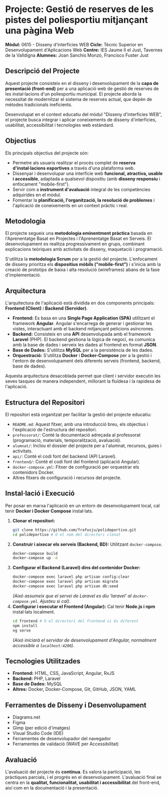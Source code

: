 # Projecte: Gestió de reserves de les pistes del poliesportiu mitjançant una pàgina Web

**Mòdul:** 0615 - Disseny d'interfícies WEB
**Cicle:** Tècnic Superior en Desenvolupament d'Aplicacions Web
**Centre:** IES Jaume II el Just, Tavernes de la Valldigna
**Alumnes:** Joan Sanchis Monzó, Francisco Fuster Just

## Descripció del Projecte

Aquest projecte consisteix en el disseny i desenvolupament de la **capa de presentació (front-end)** per a una aplicació web de gestió de reserves de les instal·lacions d'un poliesportiu municipal. El projecte aborda la necessitat de modernitzar el sistema de reserves actual, que depèn de mètodes tradicionals ineficients.

Desenvolupat en el context educatiu del mòdul "Disseny d'interfícies WEB", el projecte busca integrar i aplicar coneixements de disseny d'interfícies, usabilitat, accessibilitat i tecnologies web estàndard.

## Objectius

Els principals objectius del projecte són:

*   Permetre als usuaris realitzar el procés complet de **reserva d'instal·lacions esportives** a través d'una plataforma web.
*   Dissenyar i desenvolupar una interfície web **funcional, atractiva, usable i accessible**, adaptada a qualsevol dispositiu (amb **disseny responsiu** i enfocament "mobile-first").
*   Servir com a **instrument d'avaluació** integral de les competències adquirides en el mòdul.
*   Fomentar la **planificació, l'organització, la resolució de problemes** i l'aplicació de coneixements en un context pràctic i real.

## Metodologia

El projecte segueix una **metodologia eminentment pràctica** basada en l'Aprenentatge Basat en Projectes i l'Aprenentatge Basat en Serveis. El desenvolupament es realitza progressivament en grups, combinant explicacions teòriques amb activitats de disseny, maquetació i programació.

S'utilitza la **metodologia Scrum** per a la gestió del projecte. L'enfocament de disseny prioritza els **dispositius mòbils ("mobile-first")** i s'inicia amb la creació de prototips de baixa i alta resolució (wireframes) abans de la fase d'implementació.

## Arquitectura

L'arquitectura de l'aplicació està dividida en dos components principals: **Frontend (Client)** i **Backend (Servidor)**.

*   **Frontend:** Es basa en una **Single Page Application (SPA)** utilitzant el framework **Angular**. Angular s'encarrega de generar i gestionar les vistes, interactuant amb el backend mitjançant peticions asíncrones.
*   **Backend:** Consisteix en una **API** desenvolupada amb el framework **Laravel** (PHP). El backend gestiona la lògica de negoci, es comunica amb la base de dades i serveix les dades al frontend en format **JSON**.
*   **Base de Dades:** S'utilitza **MySQL** per a la persistència de les dades.
*   **Orquestració:** S'utilitza **Docker** i **Docker-Compose** per a la gestió i l'entorn de desenvolupament dels diferents serveis (frontend, backend, base de dades).

Aquesta arquitectura desacoblada permet que client i servidor executin les seves tasques de manera independent, millorant la fluïdesa i la rapidesa de l'aplicació.

## Estructura del Repositori

El repositori està organitzat per facilitar la gestió del projecte educatiu:

*   `README.md`: Aquest fitxer, amb una introducció breu, els objectius i l'explicació de l'estructura del repositori.
*   `professorat/`: Conté la documentació adreçada al professorat (programació, materials, temporalització, avaluació).
*   `alumnat/`: Inclou el dossier del projecte per a l'alumnat, recursos, guies i activitats.
*   `api/`: Conté el codi font del backend (API Laravel).
*   `frontend/`: Conté el codi font del frontend (aplicació Angular).
*   `docker-compose.yml`: Fitxer de configuració per orquestrar els contenidors Docker.
*   Altres fitxers de configuració i recursos del projecte.

## Instal·lació i Execució

Per posar en marxa l'aplicació en un entorn de desenvolupament local, cal tenir **Docker i Docker Compose** instal·lats.

1.  **Clonar el repositori:**
    ```bash
    git clone https://github.com/frafusju/polideportivo.git
    cd polideportivo # O el nom del directori clonat
    ```
2.  **Construir i aixecar els serveis (Backend, BD):** Utilitzant `docker-compose`.
    ```bash
    docker-compose build
    docker-compose up -d
    ```
3.  **Configurar el Backend (Laravel) dins del contenidor Docker:**
    ```bash
    docker-compose exec laravel php artisan config:clear
    docker-compose exec laravel php artisan migrate
    docker-compose exec laravel php artisan db:seed
    ```
    *(Això assumeix que el servei de Laravel es diu 'laravel' al `docker-compose.yml`. Ajusteu si cal)*.
4.  **Configurar i executar el Frontend (Angular):** Cal tenir **Node.js i npm** instal·lats localment.
    ```bash
    cd frontend # O el directori del frontend si és diferent
    npm install
    ng serve
    ```
    *(Això iniciarà el servidor de desenvolupament d'Angular, normalment accessible a `localhost:4200`)*.

## Tecnologies Utilitzades

*   **Frontend:** HTML, CSS, JavaScript, Angular, RxJS
*   **Backend:** PHP, Laravel
*   **Base de Dades:** MySQL
*   **Altres:** Docker, Docker-Compose, Git, GitHub, JSON, YAML

## Ferramentes de Disseny i Desenvolupament

*   Diagrams.net
*   Figma
*   Gimp (per edició d'imatges)
*   Visual Studio Code (IDE)
*   Ferramentes de desenvolupador del navegador
*   Ferramentes de validació (WAVE per Accessibilitat)

## Avaluació

L'avaluació del projecte és **contínua**. Es valora la participació, les pràctiques parcials, i el progrés en el desenvolupament. L'avaluació final se centra en la **qualitat, funcionalitat, usabilitat i accessibilitat** del front-end, així com en la documentació i la presentació.
